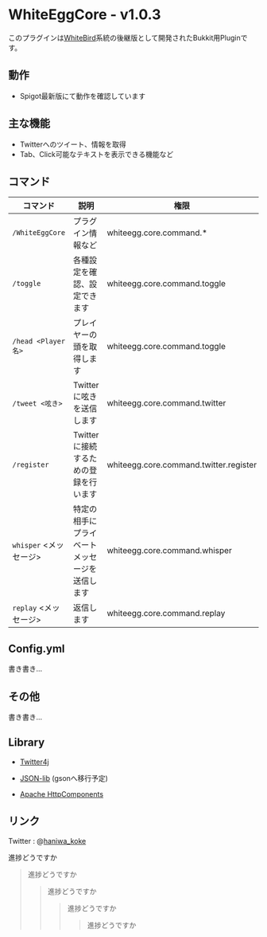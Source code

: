 # WhiteEggCore - v1.0.3

このプラグインは[WhiteBird](https://github.com/niwaniwa/WhiteBirdPvP "WhiteBirdPvP")系統の後継版として開発されたBukkit用Pluginです。

## 動作

* Spigot最新版にて動作を確認しています

## 主な機能
* Twitterへのツイート、情報を取得
* Tab、Click可能なテキストを表示できる機能など

## コマンド
コマンド | 説明 | 権限 | 備考
-------|------|------|-----
`/WhiteEggCore` | プラグイン情報など | whiteegg.core.command.* |  
`/toggle` | 各種設定を確認、設定できます| whiteegg.core.command.toggle |
`/head <Player名>` | プレイヤーの頭を取得します | whiteegg.core.command.toggle |
`/tweet <呟き>` | Twitterに呟きを送信します | whiteegg.core.command.twitter | 初実行時は/registerを行ってください
`/register` | Twitterに接続するための登録を行います | whiteegg.core.command.twitter.register |
`whisper` <Player> <メッセージ> | 特定の相手にプライベートメッセージを送信します | whiteegg.core.command.whisper |
`replay` <メッセージ> | 返信します | whiteegg.core.command.replay |

## Config.yml

書き書き...

## その他

書き書き...

## Library

* [Twitter4j](http://twitter4j.org/)

* [JSON-lib](http://json-lib.sourceforge.net/) (gsonへ移行予定)

* [Apache HttpComponents](https://hc.apache.org/)

## リンク

Twitter : @[haniwa_koke](https://twitter.com/haniwa_koke "haniwa_koke")

進捗どうですか
>進捗どうですか
>>進捗どうですか
>>>進捗どうですか
>>>>進捗どうですか
